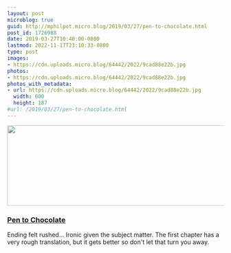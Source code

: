 ```yaml
---
layout: post
microblog: true
guid: http://mphilpot.micro.blog/2019/03/27/pen-to-chocolate.html
post_id: 1726988
date: 2019-03-27T10:40:00-0800
lastmod: 2022-11-17T23:10:33-0800
type: post
images:
- https://cdn.uploads.micro.blog/64442/2022/9cad88e22b.jpg
photos:
- https://cdn.uploads.micro.blog/64442/2022/9cad88e22b.jpg
photos_with_metadata:
- url: https://cdn.uploads.micro.blog/64442/2022/9cad88e22b.jpg
  width: 600
  height: 187
#url: /2019/03/27/pen-to-chocolate.html
---
```

<img src="uploads/2022/9cad88e22b.jpg" width="600" height="187" alt="">

### [Pen to Chocolate](https://anilist.co/manga/50098/Pen-to-Chocolate/)

Ending felt rushed... Ironic given the subject matter. The first chapter has a very rough translation, but it gets better so don't let that turn you away.

